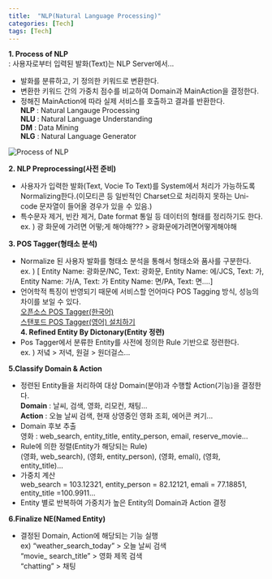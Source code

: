 ```yaml
---
title:  "NLP(Natural Language Processing)"
categories: [Tech]
tags: [Tech]
---
```


**1. Process of NLP**    
:  사용자로부터 입력된 발화(Text)는 NLP Server에서...    
   - 발화를 분류하고, 기 정의한 키워드로 변환한다.    
   - 변환한 키워드 간의 가중치 점수를 비교하여 Domain과 MainAction을 결정한다.    
   - 정해진 MainAction에 따라 실제 서비스를 호출하고 결과를 반환한다.    
**NLP** : Natural Langauge Processing  
**NLU** : Natural Language Understanding  
**DM** : Data Mining  
**NLG** : Natural Language Generator  


![Process of NLP](https://parkmh04.github.io//images/processofNLU.png)    

**2. NLP Preprocessing(사전 준비)**    
 - 사용자가 입력한 발화(Text, Vocie To Text)를 System에서 처리가 가능하도록 Normalizing한다.(이모티콘 등 일반적인 Charset으로 처리하지 못하는 Uni-code 문자열이 들어올 경우가 있을 수 있음.)    
 - 특수문자 제거, 빈칸 제거, Date format 통일 등 데이터의 형태를 정리하기도 한다.  
  ex. ) 광 화문에 가려면 어떻;게 해야해???  > 광화문에가려면어떻게해야해
  
**3. POS Tagger(형태소 분석)**    
  - Normalize 된 사용자 발화를 형태소 분석을 통해서 형태소와 품사를 구분한다.  
   ex. )  [ Entity Name: 광화문/NC, Text: 광화문,  Entity Name: 에/JCS, Text: 가, Entity Name: 가/A, Text: 가 Entity Name: 면/PA, Text: 면....]    
  - 언어학적 특징이 반영되기 때문에 서비스할 언어마다 POS Tagging 방식, 성능의 차이를 보일 수 있다.     
     [오픈소스 POS Tagger(한국어)](http://jammun.blogspot.kr/2014/07/pos-tagger.html)    
     [스탠포드 POS Tagger(영어) 설치하기](http://www.citrus-translation.com/stanford-pos-tagger-on-localhost/)      
**4. Refined Entity By Dictonary(Entity 정련)**    
-  Pos Tagger에서 분류한 Entity를 사전에 정의한 Rule 기반으로 정련한다.  
  ex. ) 저녘 > 저녁, 원걸 > 원더걸스...     

**5.Classify Domain & Action**    
-  정련된 Entity들을 처리하여 대상 Domain(분야)과 수행할 Action(기능)을 결정한다.    
**Domain** : 날씨, 검색, 영화,  리모컨,  채팅...    
**Action** : 오늘 날씨 검색, 현재 상영중인 영화 조회, 에어콘 켜기...      
- Domain 후보 추출  
  영화 : web_search, entity_title, entity_person, email, reserve_movie...      
- Rule에 의한 정렬(Entity가 해당되는 Rule)  
  (영화, web_search), (영화, entity_person), (영화, emali), (영화, entity_title)...      
- 가중치 계산  
   web_search = 103.12321, entity_person = 82.12121, emali = 77.18851, entity_title =100.9911...      
- Entity 별로 반복하여 가중치가 높은 Entity의 Domain과 Action 결정    

**6.Finalize NE(Named Entity)**    
- 결정된 Domain, Action에 해당되는 기능 실행    
  ex) “weather_search_today” > 오늘 날씨 검색    
        “movie_ search_title” > 영화 제목 검색    
       “chatting” > 채팅    
